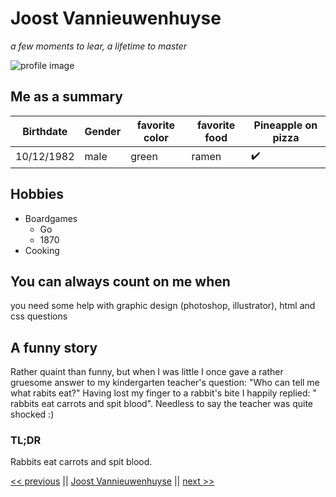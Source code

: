# Joost Vannieuwenhuyse
*a few moments to lear, a lifetime to master*

![profile image](https://media.licdn.com/dms/image/C4E03AQGcB0UddO_log/profile-displayphoto-shrink_100_100/0?e=1569456000&v=beta&t=4pOWJ-Ue8ls4bGT7pmIHmVVdu_DBPyekaHt2WWga1lU)

## Me as a summary
Birthdate | Gender | favorite color | favorite food | Pineapple on pizza
---|---|---|---|---
10/12/1982 | male | green | ramen | :heavy_check_mark:

## Hobbies
 - Boardgames
	 - Go
	 - 1870
 - Cooking

## You can always count on me when
you need some help with graphic design (photoshop, illustrator), html and css questions

## A funny story
Rather quaint than funny, but when I was little I once gave a rather gruesome answer to my kindergarten teacher's question: "Who can tell me what rabits eat?" 
Having lost my finger to a rabbit's bite I happily replied: " rabbits eat carrots and spit blood". Needless to say the teacher was quite shocked :)

### TL;DR
Rabbits eat carrots and spit blood.

[<< previous]() || [Joost Vannieuwenhuyse](#) || [next >>](https://github.com/janvdv96/challenge-repository-janvdv/blob/master/README.md)
